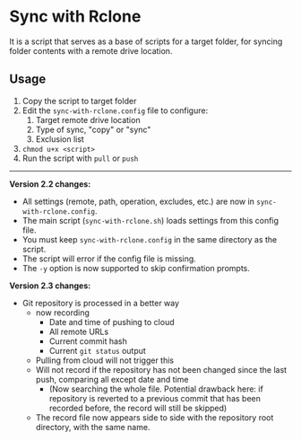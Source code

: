 # Sync with Rclone

It is a script that serves as a base of scripts for a target folder, for syncing folder contents with a remote drive location.

## Usage

1. Copy the script to target folder
2. Edit the `sync-with-rclone.config` file to configure:
    1. Target remote drive location
    2. Type of sync, "copy" or "sync"
    3. Exclusion list
3. `chmod u+x <script>`
4. Run the script with `pull` or `push`

---

**Version 2.2 changes:**
- All settings (remote, path, operation, excludes, etc.) are now in `sync-with-rclone.config`.
- The main script (`sync-with-rclone.sh`) loads settings from this config file.
- You must keep `sync-with-rclone.config` in the same directory as the script.
- The script will error if the config file is missing.
- The `-y` option is now supported to skip confirmation prompts.

**Version 2.3 changes:**
- Git repository is processed in a better way
    - now recording
        - Date and time of pushing to cloud
        - All remote URLs
        - Current commit hash
        - Current `git status` output
    - Pulling from cloud will not trigger this
    - Will not record if the repository has not been changed since the last push, comparing all except date and time
        - (Now searching the whole file. Potential drawback here: if repository is reverted to a previous commit that has been recorded before, the record will still be skipped)
    - The record file now appears side to side with the repository root directory, with the same name.
